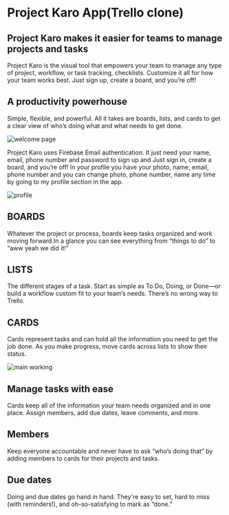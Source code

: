 # Project Karo App(Trello clone)

## Project Karo makes it easier for teams to manage projects and tasks
Project Karo is the visual tool that empowers your team to manage any type of project, workflow, or task tracking, checklists. 
Customize it all for how your team works best. Just sign up, create a board, and you’re off!

## A productivity powerhouse
Simple, flexible, and powerful. All it takes are boards, lists, and cards to get a clear view of who’s doing what and what needs to get done.

![welcome page](https://user-images.githubusercontent.com/92887905/179423749-1f9e6384-e7a0-4753-93cd-79d7159b3510.png)

Project Karo uses Firebase Email authentication. It just need your name, email, phone number and password to sign up and 
Just sign in, create a board, and you’re off! In your profile you have your photo, name, email, phone number and
 you can change photo, phone number, name any time by going to my profile section in the app.

![profile](https://user-images.githubusercontent.com/92887905/179424387-4f2132ba-f60b-435b-9bb7-e1145ed72d15.png)

## BOARDS
Whatever the project or process, 
boards keep tasks organized and 
work moving forward.In a glance 
you can see everything from 
“things to do” to “aww yeah we did it!”

## LISTS
The different stages of a task. Start as simple as To Do, Doing, or Done—or build a workflow custom fit to your team’s needs. There’s no wrong way to Trello.

## CARDS
Cards represent tasks and can hold all the information you need to get the job done. As you make progress, move cards across lists to show their status.

![main working](https://user-images.githubusercontent.com/92887905/179424215-5480a32d-f9dc-428d-8ee9-82a5f010737e.png)

## Manage tasks with ease
Cards keep all of the information your team needs organized and in one place. Assign members, add due dates, leave comments, and more.

## Members
Keep everyone accountable and never have to ask “who’s doing that” by adding members to cards for their projects and tasks.

## Due dates
Doing and due dates go hand in hand. They're easy to set, hard to miss (with reminders!), and oh-so-satisfying to mark as “done.”



